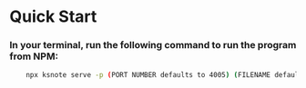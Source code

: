 # Quick Start

### In your terminal, run the following command to run the program from NPM:

```bash
    npx ksnote serve -p (PORT NUMBER defaults to 4005) (FILENAME defaults to notebook.js)
```
